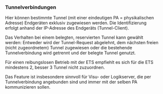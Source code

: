 ### Tunnelverbindungen

Hier können bestimmte Tunnel (mit einer eindeutigen PA = physikalischen Adresse) Endgeräten exklusiv zugewiesen werden. Die Identifizierung erfolgt anhand der IP-Adresse des Endgeräts (Tunnel-Client).

Das Verhalten bei einem belegten, reservierten Tunnel kann gewählt werden: Entweder wird der Tunnel-Request abgelehnt, dem nächsten freien (nicht zugeordnetem) Tunnel zugewiesen oder die bestehende Tunnelverbindung wird getrennt und der belegte Tunnel genutzt.

Für einen reibungslosen Betrieb mit der ETS empfiehlt es sich für die ETS mindestens 2, besser 3 Tunnel nicht zuzuordnen.

Das Feature ist insbesondere sinnvoll für Visu- oder Logikserver, die per Tunnelverbindung angebunden sind und immer mit der selben PA kommunizieren sollen.
